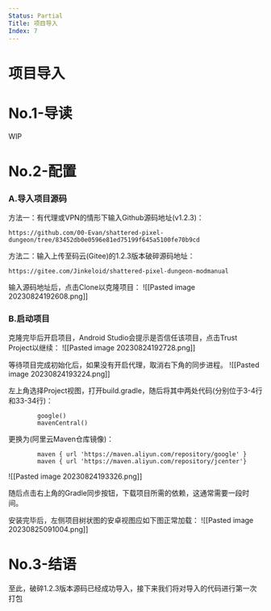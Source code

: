 ```yaml
---
Status: Partial
Title: 项目导入
Index: 7
---
```

# 项目导入

# No.1-导读

WIP

# No.2-配置

### A.导入项目源码

方法一：有代理或VPN的情形下输入Github源码地址(v1.2.3)：
```
https://github.com/00-Evan/shattered-pixel-dungeon/tree/83452db0e0596e81ed75199f645a5100fe70b9cd
```

方法二：输入上传至码云(Gitee)的1.2.3版本破碎源码地址：
```
https://gitee.com/Jinkeloid/shattered-pixel-dungeon-modmanual
```

输入源码地址后，点击Clone以克隆项目：
![[Pasted image 20230824192608.png]]

### B.启动项目

克隆完毕后开启项目，Android Studio会提示是否信任该项目，点击Trust Project以继续：
![[Pasted image 20230824192728.png]]

等待项目完成初始化后，如果没有开启代理，取消右下角的同步进程。
![[Pasted image 20230824193224.png]]

左上角选择Project视图，打开build.gradle，随后将其中两处代码(分别位于3-4行和33-34行)：
```
        google()
        mavenCentral()
```
更换为(阿里云Maven仓库镜像)：
```
        maven { url 'https://maven.aliyun.com/repository/google' }
        maven { url 'https://maven.aliyun.com/repository/jcenter'}
```

![[Pasted image 20230824193326.png]]

随后点击右上角的Gradle同步按钮，下载项目所需的依赖，这通常需要一段时间。

安装完毕后，左侧项目树状图的安卓视图应如下图正常加载：
![[Pasted image 20230825091004.png]]

# No.3-结语

至此，破碎1.2.3版本源码已经成功导入，接下来我们将对导入的代码进行第一次打包